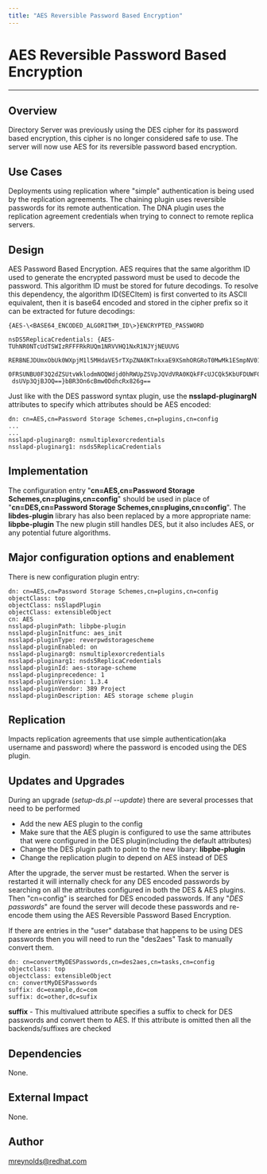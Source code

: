 ```yaml
---
title: "AES Reversible Password Based Encryption"
---
```


# AES Reversible Password Based Encryption
----------------

Overview
--------

Directory Server was previously using the DES cipher for its password based encryption, this cipher is no longer considered safe to use.  The server will now use AES for its reversible password based encryption.


Use Cases
---------

Deployments using replication where "simple" authentication is being used by the replication agreements.  The chaining plugin uses reversible passwords for its remote authentication.  The DNA plugin uses the replication agreement credentials when trying to connect to remote replica servers.


Design
------

AES Password Based Encryption.  AES requires that the same algorithm ID used to generate the encrypted password must be used to decode the password.  This algorithm ID must be stored for future decodings.  To resolve this dependency, the algorithm ID(SECItem) is first converted to its ASCII equivalent, then it is base64 encoded and stored in the cipher prefix so it can be extracted for future decodings:

    {AES-\<BASE64_ENCODED_ALGORITHM_ID\>}ENCRYPTED_PASSWORD

    nsDS5ReplicaCredentials: {AES-TUhNR0NTcUdTSWIzRFFFRkRUQm1NRVVHQ1NxR1NJYjNEUUVG
     RERBNEJDUmxObUk0WXpjM1l5MHdaVE5rTXpZNA0KTnkxaE9XSmhORGRoT0MwMk1ESmpNV014TUFBQ
     0FRSUNBU0F3Q2dZSUtvWklodmNOQWdjd0hRWUpZSVpJQVdVRA0KQkFFcUJCQk5KbUFDUWFOMHlITW
     dsUVp3QjBJOQ==}bBR3On6cBmw0DdhcRx826g==

Just like with the DES password syntax plugin, use the **nsslapd-pluginargN** attributes to specify which attributes should be AES encoded:

    dn: cn=AES,cn=Password Storage Schemes,cn=plugins,cn=config
    ...
    ...
    nsslapd-pluginarg0: nsmultiplexorcredentials
    nsslapd-pluginarg1: nsds5ReplicaCredentials


Implementation
--------------

The configuration entry "**cn=AES,cn=Password Storage Schemes,cn=plugins,cn=config**" should be used in place of "**cn=DES,cn=Password Storage Schemes,cn=plugins,cn=config**".  The **libdes-plugin** library has also been replaced by a more appropriate name:  **libpbe-plugin**  The new plugin still handles DES, but it also includes AES, or any potential future algorithms.


Major configuration options and enablement
------------------------------------------

There is new configuration plugin entry:

    dn: cn=AES,cn=Password Storage Schemes,cn=plugins,cn=config
    objectClass: top
    objectClass: nsSlapdPlugin
    objectClass: extensibleObject
    cn: AES
    nsslapd-pluginPath: libpbe-plugin
    nsslapd-pluginInitfunc: aes_init
    nsslapd-pluginType: reverpwdstoragescheme
    nsslapd-pluginEnabled: on
    nsslapd-pluginarg0: nsmultiplexorcredentials
    nsslapd-pluginarg1: nsds5ReplicaCredentials
    nsslapd-pluginId: aes-storage-scheme
    nsslapd-pluginprecedence: 1
    nsslapd-pluginVersion: 1.3.4
    nsslapd-pluginVendor: 389 Project
    nsslapd-pluginDescription: AES storage scheme plugin

Replication
-----------

Impacts replication agreements that use simple authentication(aka username and password) where the password is encoded using the DES plugin.


Updates and Upgrades
--------------------

During an upgrade (*setup-ds.pl --update*) there are several processes that need to be performed

   - Add the new AES plugin to the config
   - Make sure that the AES plugin is configured to use the same attributes that were configured in the DES plugin(including the default attributes)
   - Change the DES plugin path to point to the new libary: **libpbe-plugin**
   - Change the replication plugin to depend on AES instead of DES

After the upgrade, the server must be restarted.  When the server is restarted it will internally check for any DES encoded passwords by searching on all the attributes configured in both the DES & AES plugins.  Then "cn=config" is searched for DES encoded passwords.  If any "*DES passwords*" are found the server will decode these passwords and re-encode them using the AES Reversible Password Based Encryption.

If there are entries in the "user" database that happens to be using DES passwords then you will need to run the "des2aes" Task to manually convert them.  

    dn: cn=convertMyDESPasswords,cn=des2aes,cn=tasks,cn=config
    objectclass: top
    objectclass: extensibleObject
    cn: convertMyDESPasswords
    suffix: dc=example,dc=com
    suffix: dc=other,dc=sufix

**suffix** - This multivalued attribute specifies a suffix to check for DES passwords and convert them to AES.  If this attribute is omitted then all the backends/suffixes are checked

Dependencies
------------

None.

External Impact
---------------

None.

Author
------

<mreynolds@redhat.com>

